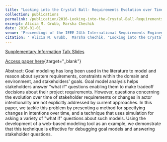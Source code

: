 ```yaml
---
title: "Looking into the Crystal Ball- Requirements Evolution over Time"
collection: publications
permalink: /publication/2016-Looking-into-the-Crystal-Ball-Requirements-Evolution-over-Time
excerpt: Alicia M. Grubb, Marsha Chechik
date: 2016-01-01
venue: 'Proceedings of the IEEE 24th International Requirements Engineering Conference RE'
citation: ' Alicia M. Grubb,  Marsha Chechik, "Looking into the Crystal Ball- Requirements Evolution over Time." Proceedings of the IEEE 24th International Requirements Engineering Conference RE, 2016.'
---
```

[Supplementary Information](http://www.cs.toronto.edu/~amgrubb/archive/RE16-Supplement/) [Talk Slides](http://www.cs.toronto.edu/~amgrubb/archive/RE16-Talk.pdf)

[Access paper here](http://www.cs.toronto.edu/~amgrubb/archive/RE16.pdf){:target="_blank"}

Abstract: Goal modeling has long been used in the literature to model and reason about system requirements, constraints within the domain and environment, and stakeholders' goals. Goal model analysis helps stakeholders answer "what if" questions enabling them to make tradeoff decisions about their project requirements. However, questions concerning the evolution over time of stakeholder requirements or changes in actor intentionality are not explicitly addressed by current approaches. In this paper, we tackle this problem by presenting a method for specifying changes in intentions over time, and a technique that uses simulation for asking a variety of "what if" questions about such models. Using the development of a web-based modeling tool as an example, we demonstrate that this technique is effective for debugging goal models and answering stakeholder questions.
